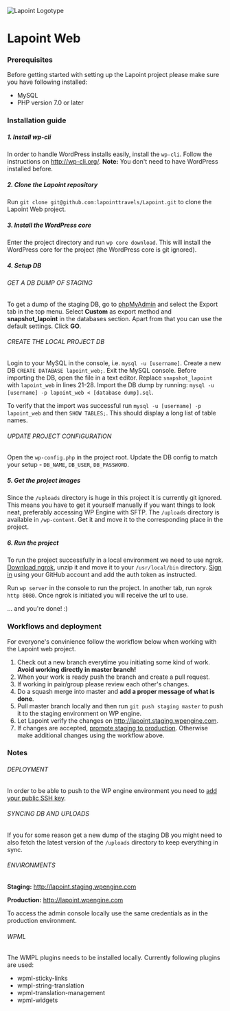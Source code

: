 ![Lapoint Logotype](https://pbs.twimg.com/profile_images/763316049840406528/mXVje-6v.jpg)
# Lapoint Web
### Prerequisites
Before getting started with setting up the Lapoint project please make sure you have following installed:
- MySQL
- PHP version 7.0 or later

### Installation guide
##### 1. Install wp-cli
In order to handle WordPress installs easily, install the `wp-cli`. Follow the instructions on http://wp-cli.org/.
**Note:** You don't need to have WordPress installed before.

##### 2. Clone the Lapoint repository
Run `git clone git@github.com:lapointtravels/Lapoint.git` to clone the Lapoint Web project.

##### 3. Install the WordPress core
Enter the project directory and run `wp core download`. This will install the WordPress core for the project (the WordPress core is git ignored).
##### 4. Setup DB
###### GET A DB DUMP OF STAGING
To get a dump of the staging DB, go to [phpMyAdmin](https://my.wpengine.com/installs/lapoint/phpmyadmin) and select the Export tab in the top menu. Select **Custom** as export method and **snapshot_lapoint**  in the databases section. Apart from that you can use the default settings. Click **GO**.



###### CREATE THE LOCAL PROJECT DB
Login to your MySQL in the console, i.e. `mysql -u [username]`.
Create a new DB `CREATE DATABASE lapoint_web;`.
Exit the MySQL console.
Before importing the DB, open the file in a text editor. Replace `snapshot_lapoint` with `lapoint_web` in lines 21-28.
Import the DB dump by running:
`mysql -u [username] -p lapoint_web < [database dump].sql`.

To verify that the import was successful run `mysql -u [username] -p lapoint_web` and then `SHOW TABLES;`. This should display a long list of table names.

###### UPDATE PROJECT CONFIGURATION
Open the `wp-config.php` in the project root. Update the DB config to match your setup -  `DB_NAME`, `DB_USER`, `DB_PASSWORD`.

##### 5. Get the project images
Since the `/uploads` directory is huge in this project it is currently git ignored. This means you have to get it yourself manually if you want things to look neat, preferably accessing WP Engine with SFTP. The `/uploads` directory is available in `/wp-content`. Get it and move it to the corresponding place in the project.

##### 6. Run the project
To run the project successfully in a local environment we need to use ngrok.
[Download ngrok](https://ngrok.com/), unzip it and move it to your `/usr/local/bin` directory.
[Sign in](https://dashboard.ngrok.com/user/login) using your GitHub account and add the auth token as instructed.

Run `wp server` in the console to run the project. In another tab, run `ngrok http 8080`. Once ngrok is initiated you will receive the url to use.

... and you're done! :)

### Workflows and deployment
For everyone's convinience follow the workflow below when working with the Lapoint web project.
1. Check out a new branch everytime you initiating some kind of work. **Avoid working directly in master branch!**
2. When your work is ready push the branch and create a pull request.
3. If working in pair/group please review each other's changes.
4. Do a squash merge into master and **add a proper message of what is done**.
5. Pull master branch locally and then run `git push staging master` to push it to the staging environment on WP engine.
6. Let Lapoint verify the changes on http://lapoint.staging.wpengine.com.
7. If changes are accepted, [promote staging to production](https://lapoint.wpengine.com/wp-admin/admin.php?page=wpengine-staging). Otherwise make additional changes using the workflow above.

### Notes
###### DEPLOYMENT
In order to be able to push to the WP engine environment you need to [add your public SSH key](https://my.wpengine.com/installs/lapoint/git_push).

###### SYNCING DB AND UPLOADS
 If you for some reason get a new dump of the staging DB you might need to also fetch the latest version of the `/uploads` directory to keep everything in sync.

###### ENVIRONMENTS
**Staging:** http://lapoint.staging.wpengine.com

**Production:** http://lapoint.wpengine.com

To access the admin console locally use the same credentials as in the production environment.

###### WPML
The WMPL plugins needs to be installed locally. Currently following plugins are used:
- wpml-sticky-links
- wmpl-string-translation
- wpml-translation-management
- wpml-widgets
















